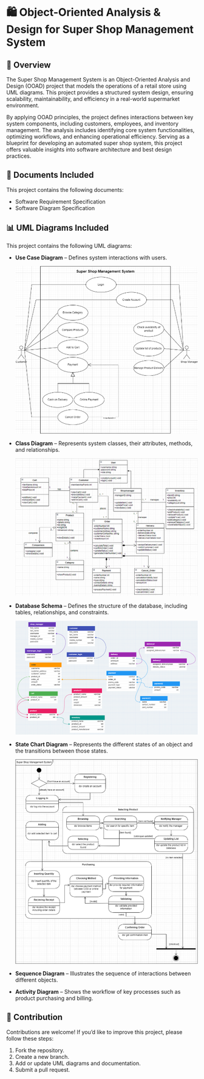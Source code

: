 # 🛍️ Object-Oriented Analysis & Design for Super Shop Management System

## 📌 Overview

The Super Shop Management System is an Object-Oriented Analysis and Design (OOAD) project that models the operations of a retail store using UML diagrams. This project provides a structured system design, ensuring scalability, maintainability, and efficiency in a real-world supermarket environment.

By applying OOAD principles, the project defines interactions between key system components, including customers, employees, and inventory management. The analysis includes identifying core system functionalities, optimizing workflows, and enhancing operational efficiency. Serving as a blueprint for developing an automated super shop system, this project offers valuable insights into software architecture and best design practices.

## 📄 Documents Included
This project contains the following documents:
- Software Requirement Specification
- Software Diagram Specification

## 📊 UML Diagrams Included
This project contains the following UML diagrams:
- **Use Case Diagram** – Defines system interactions with users.
  
  <div align="center">
  <img src="Diagrams/Use Case Diagram.png" alt="use case" width="500"/>
  </div>

- **Class Diagram** – Represents system classes, their attributes, methods, and relationships.

  <div align="center">
  <img src="Diagrams/Final Class Diagram.png" alt="class diagram" width="700"/>
  </div>
  
- **Database Schema** – Defines the structure of the database, including tables, relationships, and constraints.

  <div align="center">
  <img src="Diagrams/DB Schema.png" alt="DB schema" width="700"/>
  </div>
  
- **State Chart Diagram** – Represents the different states of an object and the transitions between those states.

  <div align="center">
  <img src="Diagrams/State chart Diagram.png" alt="statechart" width="700"/>
  </div>

- **Sequence Diagram** – Illustrates the sequence of interactions between different objects.
- **Activity Diagram** – Shows the workflow of key processes such as product purchasing and billing.

## 🤝 Contribution
Contributions are welcome! If you’d like to improve this project, please follow these steps:

1. Fork the repository.
2. Create a new branch.
3. Add or update UML diagrams and documentation.
4. Submit a pull request.

















